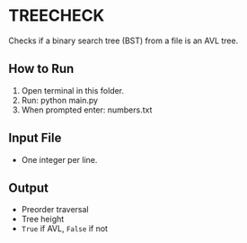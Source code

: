 
# TREECHECK

Checks if a binary search tree (BST) from a file is an AVL tree.

## How to Run

1. Open terminal in this folder.
2. Run: python main.py
3. When prompted enter: numbers.txt


## Input File

- One integer per line.

## Output

- Preorder traversal
- Tree height
- `True` if AVL, `False` if not
